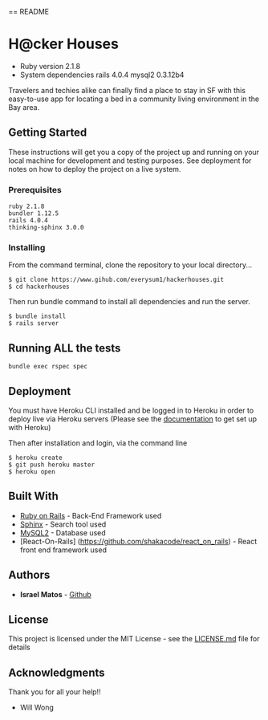 == README
# H@cker Houses


* Ruby version
2.1.8
* System dependencies
rails 4.0.4
mysql2 0.3.12b4

Travelers and techies alike can finally find a place to stay in SF with this easy-to-use app for locating a bed in a community living environment in the Bay area.

## Getting Started

These instructions will get you a copy of the project up and running on your local machine for development and testing purposes. See deployment for notes on how to deploy the project on a live system.

### Prerequisites

```
ruby 2.1.8
bundler 1.12.5
rails 4.0.4
thinking-sphinx 3.0.0

```

### Installing
From the command terminal, clone the repository to your local directory...
```
$ git clone https://www.gihub.com/everysum1/hackerhouses.git
$ cd hackerhouses
```

Then run bundle command to install all dependencies and run the server.  

```
$ bundle install
$ rails server
```


## Running ALL the tests

```
bundle exec rspec spec
```

## Deployment

You must have Heroku CLI installed and be logged in to Heroku in order to deploy live via Heroku servers
(Please see the [documentation](https://devcenter.heroku.com) to get set up with Heroku)

Then after installation and login, via the command line
```
$ heroku create
$ git push heroku master
$ heroku open
```

## Built With

* [Ruby on Rails](http://api.rubyonrails.org/) -  Back-End Framework used
* [Sphinx](https://github.com/pat/thinking-sphinx) - Search tool used
* [MySQL2](https://www.mysql.com/) - Database used
* [React-On-Rails] (https://github.com/shakacode/react_on_rails) - React front end framework used

## Authors

* **Israel Matos** - [Github](https://github.com/everysum1)

## License

This project is licensed under the MIT License - see the [LICENSE.md](LICENSE.md) file for details

## Acknowledgments

Thank you for all your help!!
* Will Wong
